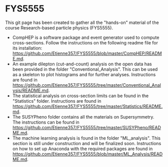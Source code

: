 # FYS5555

This git page has been created to gather all the "hands-on" material of the course Research-based particle physics (FYS5555). 

- CompHEP is a software package and event generator used to compute cross-sections. Follow the instructions on the following readme file for its installation: https://github.com/Etienne357/FYS5555/blob/master/CompHEP/README.md.
- An example dilepton (cut-and-count) analysis on the open data has been provided in the folder "Conventional_Analysis". This can be used as a skeleton to plot histograms and for further analyses. Instructions are found in https://github.com/Etienne357/FYS5555/tree/master/Conventional_Analysis/README.md.
- The statistical analysis on cross-section limits can be found in the "Statistics" folder. Instructions are found in https://github.com/Etienne357/FYS5555/tree/master/Statistics/README.md.
- The SUSYPheno folder contains all the materials on  Supersymmetry. The instructions can be found in https://github.com/Etienne357/FYS5555/tree/master/SUSYPheno/README.md.
- The machine learning analysis is found in the folder "ML_analysis". This section is still under construction and will be finalized soon. Instructions on how to set up Anaconda with the required packages are found in https://github.com/Etienne357/FYS5555/blob/master/ML_Analysis/README.md.